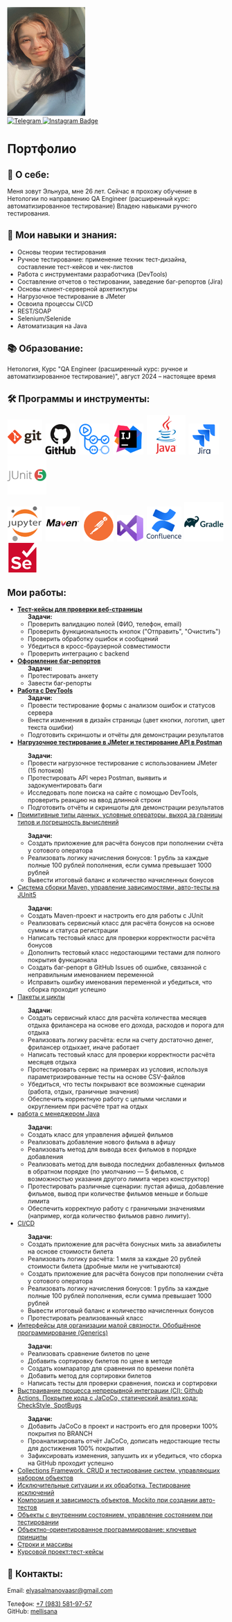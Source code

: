 <!DOCTYPE html>
<HEAD>
<img src="photo.jpeg" alt="фото для портфолио" width="180" height="250">

<div id="badges">
  <a href="https://t.me/elya_salmanova">
    <img src="https://img.shields.io/badge/Telegram-blue?style=for-the-badge&logo=Telegram&logoColor=blue" alt="Telegram"/>
  </a>
  <a href="https://www.instagram.com/m_elli_sa">
    <img src="https://img.shields.io/badge/instagram-pink?style=for-the-badge&logo=youtube&logoColor=pink" alt="Instagram Badge"/>
  </a>
</div>

<h1>Портфолио</h1>

<p><strong><h2>📍 О себе:</h2></strong></p>
<p>Меня зовут Эльнура, мне 26 лет. Сейчас я прохожу обучение в Нетологии по направлению QA Engineer (расширенный курс: автоматизированное тестирование) Владею навыками ручного тестирования.</p>


    
<p><strong><H2>🎯 Мои навыки и знания:</H2></strong></p>
<ul>
<li>Основы теории тестирования</li>
<li>Ручное тестирование: применение техник тест-дизайна, составление тест-кейсов и чек-листов</li>
<li>Работа с инструментами разработчика (DevTools)</li>
<li>Составление отчетов о тестировании, заведение баг-репортов (Jira)</li>
<li>Основы клиент-серверной архетиктуры</li>
<li>Нагрузочное тестирование в JMeter</li>
<li>Освоила процессы CI/CD</li>
<li>REST/SOAP</li>
<li>Selenium/Selenide </li>
<li> Автоматизация на Java</li>
</ul>


    
<p><strong><h2>📚 Образование:</h2></strong></p>
<p>Нетология, Курс "QA Engineer (расширенный курс: ручное и автоматизированное тестирование)", август 2024 – настоящее время</p>


    
<p><strong><h2>🛠️ Программы и инструменты:</h2></strong></p>
<div>
  <img src="https://github.com/devicons/devicon/blob/master/icons/git/git-original-wordmark.svg" title="Git" alt="Git" width="80" height="80"/>&nbsp;
  <img src="https://github.com/devicons/devicon/blob/master/icons/github/github-original-wordmark.svg" title="GitHub" alt="GitHub" width="70" height="70"/>&nbsp;
  <img src="https://github.com/devicons/devicon/blob/master/icons/githubactions/githubactions-original.svg" title="GitHub Actions" alt="GitHub Actions" width="70" height="70"/>&nbsp;
  <img src="https://github.com/devicons/devicon/blob/master/icons/intellij/intellij-original.svg" title="intellij" alt="intellij" width="70" height="70"/>&nbsp;
  <img src="https://github.com/devicons/devicon/blob/master/icons/java/java-original-wordmark.svg" title="java" alt="java" width="90" height="90"/>&nbsp;
  <img src="https://github.com/devicons/devicon/blob/master/icons/jira/jira-original-wordmark.svg" title="jira" alt="jira" width="70" height="70"/>&nbsp;
  <img src="https://github.com/devicons/devicon/blob/master/icons/junit/junit-original-wordmark.svg" title="junit" alt="junit" width="90" height="90"/>&nbsp;
  
  <img src="https://github.com/devicons/devicon/blob/master/icons/jupyter/jupyter-original-wordmark.svg" title="jupyter" alt="jupyter" width="80" height="80"/>&nbsp;
  <img src="https://github.com/devicons/devicon/blob/master/icons/maven/maven-original-wordmark.svg" title="maven" alt="maven" width="80" height="80"/>&nbsp;
  <img src="https://github.com/devicons/devicon/blob/master/icons/postman/postman-original.svg" title="postman" alt="postman" width="70" height="70"/>&nbsp;
  <img src="https://github.com/devicons/devicon/blob/master/icons/visualstudio/visualstudio-original.svg" title="visualstudio" alt="visualstudio" width="60" height="60"/>&nbsp;
  <img src="https://github.com/devicons/devicon/blob/master/icons/confluence/confluence-original-wordmark.svg" title="confluence" alt="confluence" width="80" height="80"/>&nbsp;
<img src="https://github.com/devicons/devicon/blob/master/icons/gradle/gradle-original-wordmark.svg" title="gradle" alt="gradle" width="90" height="90"/>&nbsp;
<img src="https://github.com/devicons/devicon/blob/master/icons/selenium/selenium-original.svg" title="selenium" alt="selenium" width="70" height="70"/>&nbsp;
</div>


<p><strong><h2>Мои работы:</h2></strong></p>
<ul>
  <li><strong><a href="https://github.com/Mellisana/test-k">Тест-кейсы для проверки веб-страницы</a></strong>
    <ul><strong>Задачи:</strong>
      <li>Проверить валидацию полей (ФИО, телефон, email)</li>
      <li>Проверить функциональность кнопок ("Отправить", "Очистить")</li>
      <li>Проверить обработку ошибок и сообщений</li>
      <li>Убедиться в кросс-браузерной совместимости</li>
      <li>Проверить интеграцию с backend</li>
    </ul>
  </li>
  
  <li> <strong><a href="https://github.com/Mellisana/bug-report">Оформление баг-репортов</a></strong>
    <ul><strong>Задачи:</strong>
      <li>Протестировать анкету</li>
      <li>Завести баг-репорты</li>
    </ul>
  </li>


<li> <strong><a href="https://github.com/Mellisana/dev-tools">Работа с DevTools</a></strong>
  <ul><strong>Задачи:</strong>
    <li>Провести тестирование формы с анализом ошибок и статусов сервера</li>
    <li>Внести изменения в дизайн страницы (цвет кнопки, логотип, цвет текста ошибки)</li>
    <li>Подготовить скриншоты и отчёты для демонстрации результатов</li>
  </ul>
</li>


  <li><strong><a href="https://github.com/Mellisana/client-server">Нагрузочное тестирование в JMeter и тестирование API в Postman</a></li></strong>
         <ul><strong>Задачи:</strong>
    <li>Провести нагрузочное тестирование с использованием JMeter (15 потоков)</li>
    <li>Протестировать API через Postman, выявить и задокументировать баги</li>
    <li>Исследовать поле поиска на сайте с помощью DevTools, проверить реакцию на ввод длинной строки</li>
    <li>Подготовить отчёты и скриншоты для демонстрации результатов</li>
  </ul>
</li>


  <li><a href="https://github.com/Mellisana/balance">Примитивные типы данных, условные операторы, выход за границы типов и погрешность вычислений
</a></li>
<ul>
  <strong>Задачи:</strong>
  <li>Создать приложение для расчёта бонусов при пополнении счёта у сотового оператора</li>
  <li>Реализовать логику начисления бонусов: 1 рубль за каждые полные 100 рублей пополнения, если сумма превышает 1000 рублей</li>
  <li>Вывести итоговый баланс и количество начисленных бонусов</li>
</ul>

  <li><a href="https://github.com/Mellisana/avtotest-bonus">Система сборки Maven, управление зависимостями, авто-тесты на JUnit5</a></li>
  <ul>
  <strong>Задачи:</strong>
  <li>Создать Maven-проект и настроить его для работы с JUnit</li>
  <li>Реализовать сервисный класс для расчёта бонусов на основе суммы и статуса регистрации</li>
  <li>Написать тестовый класс для проверки корректности расчёта бонусов</li>
  <li>Дополнить тестовый класс недостающими тестами для полного покрытия функционала</li>
  <li>Создать баг-репорт в GitHub Issues об ошибке, связанной с неправильным именованием переменной</li>
  <li>Исправить ошибку именования переменной и убедиться, что сборка проходит успешно</li>
</ul>

  <li><a href="https://github.com/Mellisana/javaJobTest">Пакеты и циклы</a></li>
  <ul> <strong>Задачи:</strong>
  <li>Создать сервисный класс для расчёта количества месяцев отдыха фрилансера на основе его дохода, расходов и порога для отдыха</li>
  <li>Реализовать логику расчёта: если на счету достаточно денег, фрилансер отдыхает, иначе работает</li>
  <li>Написать тестовый класс для проверки корректности расчёта месяцев отдыха</li>
  <li>Протестировать сервис на примерах из условия, используя параметризированные тесты на основе CSV-файлов</li>
  <li>Убедиться, что тесты покрывают все возможные сценарии (работа, отдых, граничные значения)</li>
  <li>Обеспечить корректную работу с целыми числами и округлением при расчёте трат на отдых</li>
</ul>

  <li><a href="https://github.com/Mellisana/movie">работа с менеджером Java</a></li>
  <ul><strong>Задачи:</strong>
  <li>Создать класс для управления афишей фильмов</li>
  <li>Реализовать добавление нового фильма в афишу</li>
  <li>Реализовать метод для вывода всех фильмов в порядке добавления</li>
  <li>Реализовать метод для вывода последних добавленных фильмов в обратном порядке (по умолчанию — 5 фильмов, с возможностью указания другого лимита через конструктор)</li>
  <li>Протестировать различные сценарии: пустая афиша, добавление фильмов, вывод при количестве фильмов меньше и больше лимита</li>
  <li>Обеспечить корректную работу с граничными значениями (например, когда количество фильмов равно лимиту).</li>
</ul>

  <li><a href="https://github.com/Mellisana/object">CI/CD</a></li>
        <ul> <strong>Задачи:</strong>
  <li>Создать приложение для расчёта бонусных миль за авиабилеты на основе стоимости билета</li>
  <li>Реализовать логику расчёта: 1 миля за каждые 20 рублей стоимости билета (дробные мили не учитываются)</li>
  <li>Создать приложение для расчёта бонусов при пополнении счёта у сотового оператора</li>
  <li>Реализовать логику начисления бонусов: 1 рубль за каждые полные 100 рублей пополнения, если сумма превышает 1000 рублей</li>
  <li>Вывести итоговый баланс и количество начисленных бонусов</li>
  <li>Протестировать реализованный класс</li>
</ul>

  <li><a href="https://github.com/Mellisana/Ticket">Интерфейсы для организации малой связности. Обобщённое программирование (Generics)</a></li>
 <ul><strong>Задачи:</strong>
  <li>Реализовать сравнение билетов по цене </li>
  <li>Добавить сортировку билетов по цене в методе</li>
  <li>Создать компаратор для сравнения по времени полёта</li>
  <li>Добавить метод для сортировки билетов</li>
  <li>Написать тесты для проверки сравнения, поиска и сортировки</li>
</ul>

  <li><a href="https://github.com/Mellisana/CI">Выстраивание процесса непрерывной интеграции (CI): Github Actions. Покрытие кода с JaCoCo, статический анализ кода: CheckStyle, SpotBugs<a></li>
  <ul><strong>Задачи:</strong>
  <li>Добавить JaCoCo в проект и настроить его для проверки 100% покрытия по BRANCH</li>
  <li>Проанализировать отчёт JaCoCo, дописать недостающие тесты для достижения 100% покрытия</li>
  <li>Зафиксировать изменения, запушить их и убедиться, что сборка на GitHub проходит успешно</li>
</ul>
    
   <li><a href="https://github.com/Mellisana/game">Collections Framework. CRUD и тестирование систем, управляющих набором объектов</a></li>
   
   <li><a href="https://github.com/Mellisana/prod">Исключительные ситуации и их обработка. Тестирование исключений</a></li>
   
   <li><a href="https://github.com/Mellisana/movie">Композиция и зависимость объектов. Mockito при создании авто-тестов</a></li>
   
   <li><a href="https://github.com/Mellisana/Radio">Объекты с внутренним состоянием, управление состоянием при тестировании</a></li>
   
   <li><a href="https://github.com/Mellisana/Application">Объектно-ориентированное программирование: ключевые принципы</a></li>

   <li><a href="https://github.com/Mellisana/JavaSalesTest">Строки и массивы</a></li>
   <li><a href="https://docs.google.com/file/d/1QPRxF23qr0LKs_Mec1jnOpwv2Xox1X8Q/edit?usp=docslist_api&filetype=msexcel">Курсовой проект:тест-кейсы</a></li>
</ul>


<p><strong><h2>🔗 Контакты:</h2></strong></p>

<span class="contact-label">Email:</span>
<a href="mailto:elyasalmanovaasr@gmail.com">elyasalmanovaasr@gmail.com</a>
</div>
<div class="contact-item">
<span class="contact-label">Телефон:</span>
<a href="tel:+79835819757">+7 (983) 581-97-57</a>
</div>
<div class="contact-item">
<span class="contact-label">GitHub:</span>
<a href="https://github.com/mellisana">mellisana</a>
</div>
</div>
</body>
</html>
